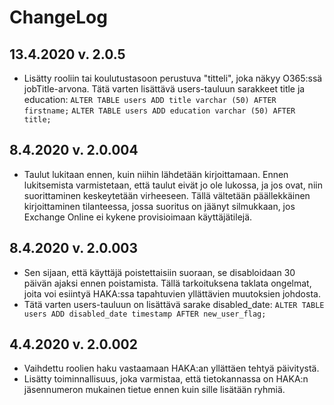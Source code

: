 # ChangeLog

## 13.4.2020 v. 2.0.5
- Lisätty rooliin tai koulutustasoon perustuva "titteli", joka näkyy O365:ssä jobTitle-arvona. Tätä varten lisättävä users-tauluun sarakkeet title ja education:
```ALTER TABLE users ADD title varchar (50) AFTER firstname;```
```ALTER TABLE users ADD education varchar (50) AFTER title;```

## 8.4.2020 v. 2.0.004
- Taulut lukitaan ennen, kuin niihin lähdetään kirjoittamaan. Ennen lukitsemista varmistetaan, että taulut eivät jo ole lukossa, ja jos ovat, niin suorittaminen keskeytetään virheeseen. Tällä vältetään päällekkäinen kirjoittaminen tilanteessa, jossa suoritus on jäänyt silmukkaan, jos Exchange Online ei kykene provisioimaan käyttäjätilejä.

## 8.4.2020 v. 2.0.003
- Sen sijaan, että käyttäjä poistettaisiin suoraan, se disabloidaan 30 päivän ajaksi ennen poistamista. Tällä tarkoituksena taklata ongelmat, joita voi esiintyä HAKA:ssa tapahtuvien yllättävien muutoksien johdosta.
- Tätä varten users-tauluun on lisättävä sarake disabled_date:
```ALTER TABLE users ADD disabled_date timestamp AFTER new_user_flag;```

## 4.4.2020 v. 2.0.002 
- Vaihdettu roolien haku vastaamaan HAKA:an yllättäen tehtyä päivitystä.
- Lisätty toiminnallisuus, joka varmistaa, että tietokannassa on HAKA:n jäsennumeron mukainen tietue ennen kuin sille lisätään ryhmiä.
